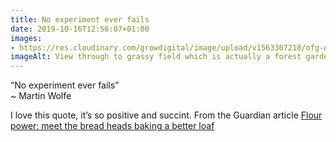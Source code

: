 ```yaml
---
title: No experiment ever fails
date: 2019-10-16T12:56:07+01:00
images: 
- https://res.cloudinary.com/growdigital/image/upload/v1563307218/ofg-AE49B765.jpg
imageAlt: View through to grassy field which is actually a forest garden
---
```


“No experiment ever fails”  
~ Martin Wolfe

I love this quote, it’s so positive and succint. From the Guardian article [Flour power: meet the bread heads baking a better loaf](https://www.theguardian.com/food/2019/oct/10/flour-power-meet-the-bread-heads-baking-a-better-loaf)
